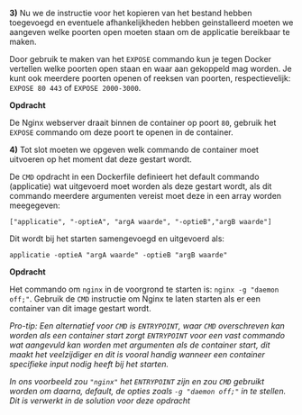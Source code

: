**3)** Nu we de instructie voor het kopieren van het bestand hebben toegevoegd en eventuele afhankelijkheden hebben geinstalleerd moeten we aangeven welke poorten open moeten staan om de applicatie bereikbaar te maken.

Door gebruik te maken van het `EXPOSE` commando kun je tegen Docker vertellen welke poorten open staan en waar aan gekoppeld mag worden. Je kunt ook meerdere poorten openen of reeksen van poorten, respectievelijk: `EXPOSE 80 443` of `EXPOSE 2000-3000`.

**Opdracht**

De Nginx webserver draait binnen de container op poort `80`, gebruik het `EXPOSE` commando om deze poort te openen in de container.

**4)** Tot slot moeten we opgeven welk commando de container moet uitvoeren op het moment dat deze gestart wordt. 

De `CMD` opdracht in een Dockerfile definieert het default commando (applicatie) wat uitgevoerd moet worden als deze gestart wordt, als dit commando meerdere argumenten vereist moet deze in een array worden meegegeven: 

`["applicatie", "-optieA", "argA waarde", "-optieB","argB waarde"]`

Dit wordt bij het starten samengevoegd en uitgevoerd als:

`applicatie -optieA "argA waarde" -optieB "argB waarde"`

**Opdracht** 

Het commando om `nginx` in de voorgrond te starten is: `nginx -g "daemon off;"`. Gebruik de `CMD` instructie om Nginx te laten starten als er een container van dit image gestart wordt.

*Pro-tip: Een alternatief voor `CMD` is `ENTRYPOINT`, waar `CMD` overschreven kan worden als een container start zorgt `ENTRYPOINT` voor een vast commando wat aangevuld kan worden met argumenten als de container start, dit maakt het veelzijdiger en dit is vooral handig wanneer een container specifieke input nodig heeft bij het starten.*

*In ons voorbeeld zou `"nginx"` het `ENTRYPOINT` zijn en zou `CMD` gebruikt worden om daarna, default, de opties zoals `-g "daemon off;"` in te stellen. Dit is verwerkt in de solution voor deze opdracht*

